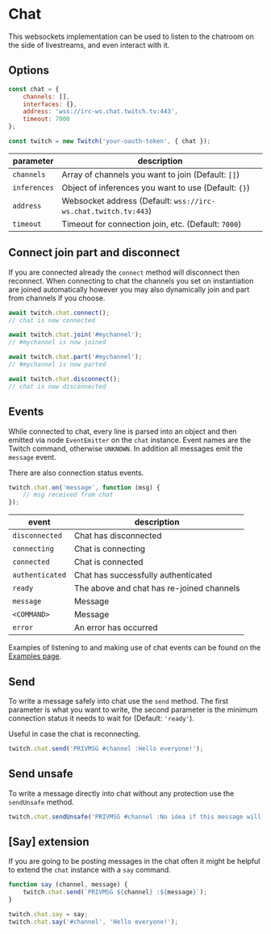 # Chat

This websockets implementation can be used to listen to the chatroom on the side of livestreams, and even interact with it.

## Options

```javascript
const chat = {
    channels: [],
    interfaces: {},
    address: 'wss://irc-ws.chat.twitch.tv:443',
    timeout: 7000
};

const twitch = new Twitch('your-oauth-token', { chat });
```

| parameter | description |
| - | - |
| `channels` | Array of channels you want to join (Default: `[]`) |
| `inferences` | Object of inferences you want to use (Default: `{}`) |
| `address` | Websocket address (Default: `wss://irc-ws.chat.twitch.tv:443`) |
| `timeout` | Timeout for connection join, etc. (Default: `7000`) |

## Connect join part and disconnect

If you are connected already the `connect` method will disconnect then reconnect. When connecting to chat the channels you set on instantiation are joined automatically however you may also dynamically join and part from channels if you choose.

```javascript
await twitch.chat.connect();
// chat is now connected

await twitch.chat.join('#mychannel');
// #mychannel is now joined

await twitch.chat.part('#mychannel');
// #mychannel is now parted

await twitch.chat.disconnect();
// chat is now disconnected
```

## Events

While connected to chat, every line is parsed into an object and then emitted via node `EventEmitter` on the `chat` instance. Event names are the Twitch command, otherwise `UNKNOWN`. In addition all messages emit the `message` event.

There are also connection status events.

```javascript
twitch.chat.on('message', function (msg) {
    // msg received from chat
});
```

| event | description |
| - | - |
| `disconnected` | Chat has disconnected |
| `connecting` | Chat is connecting |
| `connected` | Chat is connected |
| `authenticated` | Chat has successfully authenticated |
| `ready` | The above and chat has re-joined channels |
| `message` | Message |
| `<COMMAND>` | Message |
| `error` | An error has occurred |

Examples of listening to and making use of chat events can be found on the [Examples page](docs-md/examples).

## Send

To write a message safely into chat use the `send` method. The first parameter is what you want to write, the second parameter is the minimum connection status it needs to wait for (Default: `'ready'`).

Useful in case the chat is reconnecting.

```javascript
twitch.chat.send('PRIVMSG #channel :Hello everyone!');
```

## Send unsafe

To write a message directly into chat without any protection use the `sendUnsafe` method.

```javascript
twitch.chat.sendUnsafe('PRIVMSG #channel :No idea if this message will show up');
```

## [Say] extension

If you are going to be posting messages in the chat often it might be helpful to extend the `chat` instance with a `say` command.

```javascript
function say (channel, message) {
    twitch.chat.send(`PRIVMSG ${channel} :${message}`);
}

twitch.chat.say = say;
twitch.chat.say('#channel', 'Hello everyone!');
```
